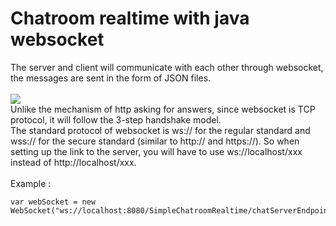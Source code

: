 # Chatroom realtime with java websocket
The server and client will communicate with each other through websocket, the messages are sent in the form of JSON files. <br /><br />
![](https://docs.microsoft.com/vi-vn/azure/application-gateway/media/application-gateway-websocket/websocket.png)
<br />
Unlike the mechanism of http asking for answers, since websocket is TCP protocol, it will follow the 3-step handshake model. <br />
The standard protocol of websocket is ws:// for the regular standard and wss:// for the secure standard (similar to http:// and https://). So when setting up the link to the server, you will have to use ws://localhost/xxx instead of http://localhost/xxx. <br /><br />
Example : <br />
```
var webSocket = new WebSocket("ws://localhost:8080/SimpleChatroomRealtime/chatServerEndpoint");
```
